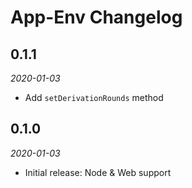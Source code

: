 # App-Env Changelog

## 0.1.1
_2020-01-03_

 * Add `setDerivationRounds` method

## 0.1.0
_2020-01-03_

 * Initial release: Node & Web support
